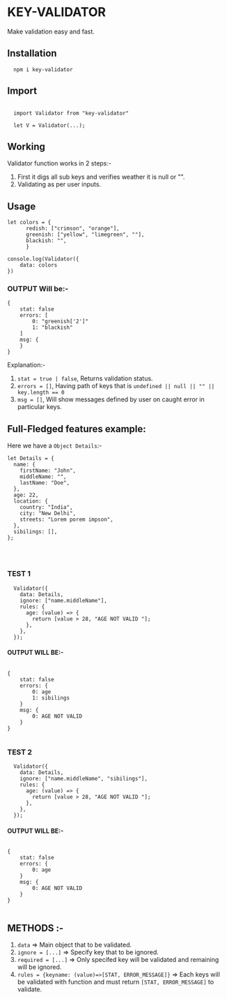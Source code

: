 # KEY-VALIDATOR

Make validation easy and fast.

## Installation

```
  npm i key-validator
```

## Import

```

  import Validator from "key-validator"

  let V = Validator(...);

```

## Working

Validator function works in 2 steps:-

1. First it digs all sub keys and verifies weather it is null or "".
2. Validating as per user inputs.

## Usage

```
let colors = {
      redish: ["crimson", "orange"],
      greenish: ["yellow", "limegreen", ""],
      blackish: "",
      }

console.log(Validator({
    data: colors
})

```

### OUTPUT Will be:-

```
{
    stat: false
    errors: [
        0: "greenish['2']"
        1: "blackish"
    ]
    msg: {
    }
}

```

Explanation:-

1. `stat = true | false`, Returns validation status.
2. `errors = []`, Having path of keys that is `undefined || null || "" || key.length == 0`
3. `msg = []`, Will show messages defined by user on caught error in particular keys.

## Full-Fledged features example:

Here we have a `Object Details`:-

```
let Details = {
  name: {
    firstName: "John",
    middleName: "",
    lastName: "Doe",
  },
  age: 22,
  location: {
    country: "India",
    city: "New Delhi",
    streets: "Lorem porem impson",
  },
  sibilings: [],
};




```

### TEST 1

```
  Validator({
    data: Details,
    ignore: ["name.middleName"],
    rules: {
      age: (value) => {
        return [value > 28, "AGE NOT VALID "];
      },
    },
  });

```

#### OUTPUT WILL BE:-

```

{
    stat: false
    errors: {
        0: age
        1: sibilings
    }
    msg: {
        0: AGE NOT VALID
    }
}


```

### TEST 2

```
  Validator({
    data: Details,
    ignore: ["name.middleName", "sibilings"],
    rules: {
      age: (value) => {
        return [value > 28, "AGE NOT VALID "];
      },
    },
  });

```

#### OUTPUT WILL BE:-

```

{
    stat: false
    errors: {
        0: age
    }
    msg: {
        0: AGE NOT VALID
    }
}


```

## METHODS :-

1. `data` => Main object that to be validated.
2. `ignore = [...]` => Specify key that to be ignored.
3. `required = [...]` => Only specifed key will be validated and remaining will be ignored.
4. `rules = {keyname: (value)=>[STAT, ERROR_MESSAGE]}` => Each keys will be validated with function and must return `[STAT, ERROR_MESSAGE]` to validate.

